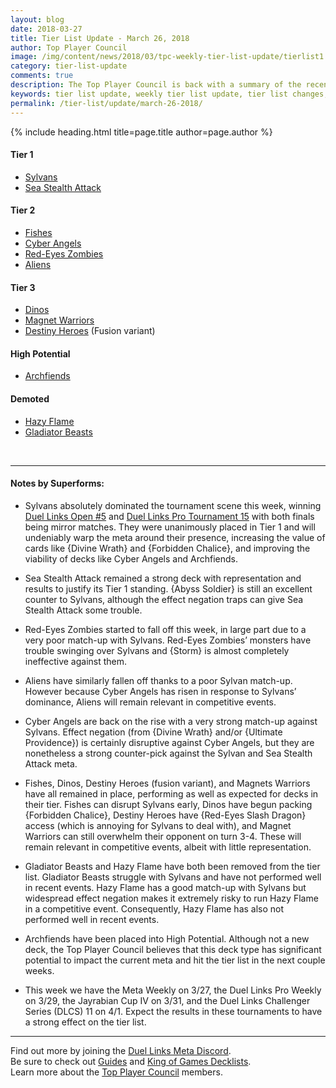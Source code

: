 ```yaml
---
layout: blog
date: 2018-03-27
title: Tier List Update - March 26, 2018
author: Top Player Council
image: /img/content/news/2018/03/tpc-weekly-tier-list-update/tierlist1.jpg
category: tier-list-update
comments: true
description: The Top Player Council is back with a summary of the recent tier list update. Check out their decissions and reasoning to stay relevant in the current meta. This update includes changes to Sylvans, Red-Eyes Zombies, Aliens, Cyber Angels, Gladiator Beasts, Hazy Flame and Archfiends.
keywords: tier list update, weekly tier list update, tier list changes, buffs, nerfs, march 26 2018
permalink: /tier-list/update/march-26-2018/
---
```


{% include heading.html title=page.title author=page.author %}

#### Tier 1
* [Sylvans](/tier-list/sylvans/) 
* [Sea Stealth Attack](/tier-list/sea-stealth-attack/)

#### Tier 2
* [Fishes](/tier-list/fishes/) 
* [Cyber Angels](/tier-list/cyber-angels/) 
* [Red-Eyes Zombies](/tier-list/red-eyes-zombies/) 
* [Aliens](/tier-list/aliens/) 

#### Tier 3
* [Dinos](/tier-list/dinos/) 
* [Magnet Warriors](/tier-list/magnet-warriors/) 
* [Destiny Heroes](/tier-list/destiny-heroes/) (Fusion variant)

#### High Potential
* [Archfiends](/tier-list/archfiends/) 

#### Demoted
* [Hazy Flame](/tier-list/hazy-flame/)  
* [Gladiator Beasts](/tier-list/gladiator-beasts/)

<br>

---

#### Notes by Superforms:  

* Sylvans absolutely dominated the tournament scene this week, winning [Duel Links Open #5](/tournaments/duel-links-open/5/report/) and [Duel Links Pro Tournament 15](/tournaments/duel-links-pro/15/report/) with both finals being mirror matches. They were unanimously placed in Tier 1 and will undeniably warp the meta around their presence, increasing the value of cards like {Divine Wrath} and {Forbidden Chalice}, and improving the viability of decks like Cyber Angels and Archfiends.  

* Sea Stealth Attack remained a strong deck with representation and results to justify its Tier 1 standing. {Abyss Soldier} is still an excellent counter to Sylvans, although the effect negation traps can give Sea Stealth Attack some trouble.  

* Red-Eyes Zombies started to fall off this week, in large part due to a very poor match-up with Sylvans. Red-Eyes Zombies’ monsters have trouble swinging over Sylvans and {Storm} is almost completely ineffective against them.  

* Aliens have similarly fallen off thanks to a poor Sylvan match-up. However because Cyber Angels has risen in response to Sylvans’ dominance, Aliens will remain relevant in competitive events.  

* Cyber Angels are back on the rise with a very strong match-up against Sylvans. Effect negation (from {Divine Wrath} and/or {Ultimate Providence}) is certainly disruptive against Cyber Angels, but they are nonetheless a strong counter-pick against the Sylvan and Sea Stealth Attack meta.  

* Fishes, Dinos, Destiny Heroes (fusion variant), and Magnets Warriors have all remained in place, performing as well as expected for decks in their tier. Fishes can disrupt Sylvans early, Dinos have begun packing {Forbidden Chalice}, Destiny Heroes have {Red-Eyes Slash Dragon} access (which is annoying for Sylvans to deal with), and Magnet Warriors can still overwhelm their opponent on turn 3-4. These will remain relevant in competitive events, albeit with little representation.  

* Gladiator Beasts and Hazy Flame have both been removed from the tier list. Gladiator Beasts struggle with Sylvans and have not performed well in recent events. Hazy Flame has a good match-up with Sylvans but widespread effect negation makes it extremely risky to run Hazy Flame in a competitive event. Consequently, Hazy Flame has also not performed well in recent events.  

* Archfiends have been placed into High Potential. Although not a new deck, the Top Player Council believes that this deck type has significant potential to impact the current meta and hit the tier list in the next couple weeks.  

* This week we have the Meta Weekly on 3/27, the Duel Links Pro Weekly on 3/29, the Jayrabian Cup IV on 3/31, and the Duel Links Challenger Series (DLCS) 11 on 4/1. Expect the results in these tournaments to have a strong effect on the tier list.  

---

Find out more by joining the [Duel Links Meta Discord](/discord/).  
Be sure to check out [Guides](/guides/) and [King of Games Decklists](/top-decks/).  
Learn more about the [Top Player Council](/top-player-council/) members.   
